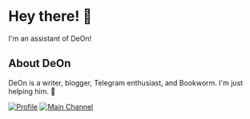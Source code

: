 # Hey there! 👋

I'm an assistant of DeOn!

## About DeOn

DeOn is a writer, blogger, Telegram enthusiast, and Bookworm. 
I'm just helping him. 🙂

[![Profile](https://img.shields.io/badge/Profile:-Deonnn-blue?logo=telegram)](https://telegram.me/Deonnn)
[![Main Channel](https://img.shields.io/badge/Main_Channel:-DeonWrites-blue?logo=telegram)](https://telegram.me/DeonWrites)
